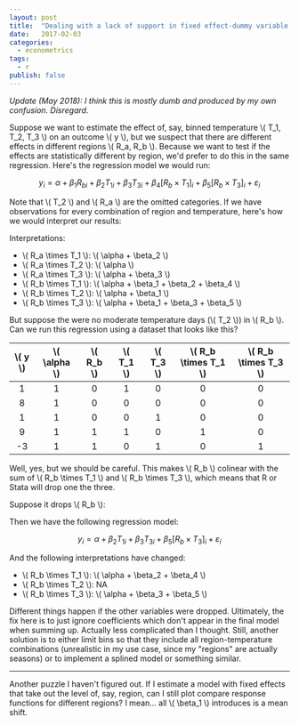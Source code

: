 ```yaml
---
layout: post
title:  "Dealing with a lack of support in fixed effect-dummy variable combinations"
date:   2017-02-03
categories:
  - econometrics 
tags: 
  - r
publish: false
---
```


_Update (May 2018): I think this is mostly dumb and produced by my own confusion. Disregard._

Suppose we want to estimate the effect of, say, binned temperature \\( T_1, T_2, T_3 \\) on an outcome \\( y \\), but we suspect that there are different effects in different regions \\( R_a, R_b \\). Because we want to test if the effects are statistically different by region, we'd prefer to do this in the same regression. Here's the regression model we would run:

$$ y_i = \alpha + \beta_1 R_{bi} + \beta_2 T_{1i} + \beta_3 T_{3i} + \beta_4 [R_b \times T_1]_i + \beta_5 [R_b \times T_3]_i + \varepsilon_i $$

Note that \\( T_2 \\) and \\( R_a \\) are the omitted categories. If we have observations for every combination of region and temperature, here's how we would interpret our results:

Interpretations:
  - \\( R_a \times T_1 \\): \\( \alpha + \beta_2 \\)
  - \\( R_a \times T_2 \\): \\( \alpha \\)
  - \\( R_a \times T_3 \\): \\( \alpha + \beta_3 \\)
  - \\( R_b \times T_1 \\): \\( \alpha + \beta_1 + \beta_2 + \beta_4 \\)
  - \\( R_b \times T_2 \\): \\( \alpha + \beta_1 \\)
  - \\( R_b \times T_3 \\): \\( \alpha + \beta_1 + \beta_3 + \beta_5 \\)

But suppose the were no moderate temperature days (\\( T_2 \\)) in \\( R_b \\). Can we run this regression using a dataset that looks like this?

| \\( y \\) | \\( \alpha \\) | \\( R_b \\) | \\( T_1 \\) | \\( T_3 \\) | \\( R_b \times T_1 \\) | \\( R_b \times T_3 \\) |
|:-:|:---:|:---:|:---:|:---:|:---------:|:---------:|
| 1 |  1| 0  |  1  |  0  |     0     |     0     |
| 8 |  1| 0  |  0  |  0  |     0     |     0     |
| 1 |  1| 0  |  0  |  1  |     0     |     0     |
| 9 |  1| 1  |  1  |  0  |     1     |     0     |
| -3 |  1| 1  |  0  |  1  |     0     |     1     |

Well, yes, but we should be careful.  This makes \\( R_b \\) colinear with the sum of \\( R_b \times T_1 \\) and \\( R_b \times T_3 \\), which means that R or Stata will drop one the three.

Suppose it drops \\( R_b \\):

Then we have the following regression model:

$$ y_i = \alpha + \beta_2 T_{1i} + \beta_3 T_{3i} + \beta_5 [R_b \times T_3]_i + \varepsilon_i $$

And the following interpretations have changed:
  - \\( R_b \times T_1 \\): \\( \alpha + \beta_2 + \beta_4 \\)
  - \\( R_b \times T_2 \\): NA
  - \\( R_b \times T_3 \\): \\( \alpha + \beta_3 + \beta_5 \\)

Different things happen if the other variables were dropped. Ultimately, the fix here is to just ignore coefficients which don't appear in the final model when summing up. Actually less complicated than I thought. Still, another solution is to either limit bins so that they include all region-temperature combinations (unrealistic in my use case, since my "regions" are actually seasons) or to implement a splined model or something similar.

---

Another puzzle I haven't figured out. If I estimate a model with fixed effects that take out the level of, say, region, can I still plot compare response functions for different regions? I mean... all \\( \beta_1 \\) introduces is a mean shift.
